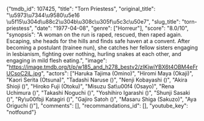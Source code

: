 {"tmdb_id": 107425, "title": "Torn Priestess", "original_title": "\u5973\u7344\u9580\u5e16 \u5f15\u304d\u88c2\u304b\u308c\u305f\u5c3c\u50e7", "slug_title": "torn-priestess", "date": "1977-04-08", "genre": ["Horreur"], "score": "8.0/10", "synopsis": "A woman on the run is raped, rescued, then raped again. Escaping, she heads for the hills and finds safe haven at a convent. After becoming a postulant (trainee nun), she catches her fellow sisters engaging in lesbianism, fighting over nothing, hurling snakes at each other, and engaging in mild flesh eating.", "image": "https://image.tmdb.org/t/p/w185_and_h278_bestv2/zIKjwiYBX6t4OBM4eFrUCsoC2jL.jpg", "actors": ["Haruka Tajima (Omino)", "Hiromi Maya (Okaji)", "Kaori Serita (Otsuna)", "Tadashi Naruse ()", "Nenji Kobayashi ()", "Akira Shioji ()", "Hiroko Fuji (Otoku)", "Misuzu Sat\u00f4 (Osayo)", "Rena Uchimura ()", "Takashi Noguchi ()", "Yoshihiro Igarashi ()", "Shunji Sasaki ()", "Ry\u00fbji Katagiri ()", "Gajiro Satoh ()", "Masaru Shiga (Sakuzo)", "Aya Origuchi ()"], "comments": [], "recommandations_id": [], "youtube_key": "notfound"}